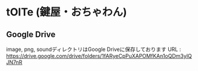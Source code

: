 # tOITe (鍵屋・おちゃわん)
## Google Drive
image, png, soundディレクトリはGoogle Driveに保存しております
URL : https://drive.google.com/drive/folders/1fARyeCpPuXAPOMfKAn1oQDm3ylQJN7nR